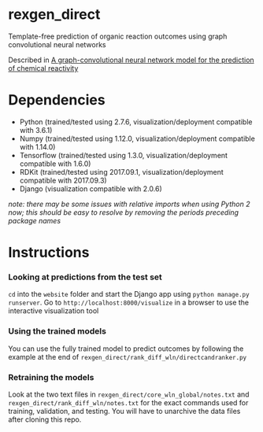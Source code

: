 # rexgen_direct
Template-free prediction of organic reaction outcomes using graph convolutional neural networks

Described in [A graph-convolutional neural network model for the prediction of chemical reactivity](https://pubs.rsc.org/en/content/articlelanding/2019/sc/c8sc04228d)

# Dependencies
- Python (trained/tested using 2.7.6, visualization/deployment compatible with 3.6.1)
- Numpy (trained/tested using 1.12.0, visualization/deployment compatible with 1.14.0)
- Tensorflow (trained/tested using 1.3.0, visualization/deployment compatible with 1.6.0)
- RDKit (trained/tested using 2017.09.1, visualization/deployment compatible with 2017.09.3)
- Django (visualization compatible with 2.0.6)

_note: there may be some issues with relative imports when using Python 2 now; this should be easy to resolve by removing the periods preceding package names_

# Instructions 


### Looking at predictions from the test set
```cd``` into the ```website``` folder and start the Django app using ```python manage.py runserver```. Go to ```http://localhost:8000/visualize``` in a browser to use the interactive visualization tool

### Using the trained models
You can use the fully trained model to predict outcomes by following the example at the end of ```rexgen_direct/rank_diff_wln/directcandranker.py```

### Retraining the models
Look at the two text files in ```rexgen_direct/core_wln_global/notes.txt``` and ```rexgen_direct/rank_diff_wln/notes.txt``` for the exact commands used for training, validation, and testing. You will have to unarchive the data files after cloning this repo.
